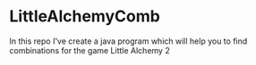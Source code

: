 # LittleAlchemyComb
In this repo I've create a java program which will help you to find combinations for the game Little Alchemy 2
